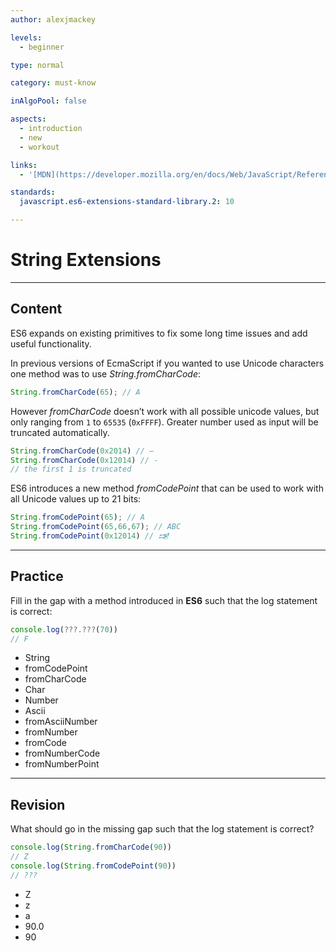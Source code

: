 ```yaml
---
author: alexjmackey

levels:
  - beginner

type: normal

category: must-know

inAlgoPool: false

aspects:
  - introduction
  - new
  - workout

links:
  - '[MDN](https://developer.mozilla.org/en/docs/Web/JavaScript/Reference/Global_Objects/String/fromCharCode){website}'

standards:
  javascript.es6-extensions-standard-library.2: 10

---
```

# String Extensions

---
## Content

ES6 expands on existing primitives to fix some long time issues and add useful functionality.

In previous versions of EcmaScript if you wanted to use Unicode characters one method was to use *String.fromCharCode*:

```javascript
String.fromCharCode(65); // A
```

However *fromCharCode* doesn’t work with all possible unicode values, but only ranging from `1` to `65535` (`0xFFFF`). Greater number used as input will be truncated automatically.

```javascript
String.fromCharCode(0x2014) // —
String.fromCharCode(0x12014) // -
// the first 1 is truncated
```

ES6 introduces a new method *fromCodePoint* that can be used to work with all Unicode values up to 21 bits:

```javascript
String.fromCodePoint(65); // A
String.fromCodePoint(65,66,67); // ABC
String.fromCodePoint(0x12014) // 𒀔
```

---
## Practice

Fill in the gap with a method introduced in **ES6** such that the log statement is correct:

```javascript
console.log(???.???(70))
// F
```

* String
* fromCodePoint
* fromCharCode
* Char
* Number
* Ascii
* fromAsciiNumber
* fromNumber
* fromCode
* fromNumberCode
* fromNumberPoint

---
## Revision

What should go in the missing gap such that the log statement is correct?

```javascript
console.log(String.fromCharCode(90))
// Z
console.log(String.fromCodePoint(90))
// ???
```

* Z
* z
* a
* 90.0
* 90
